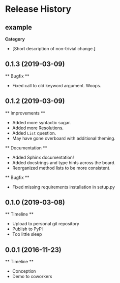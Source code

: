 Release History
===============

example
-------

**Category**

-   \[Short description of non-trivial change.\]


0.1.3 (2019-03-09)
------------------

** Bugfix **

-   Fixed call to old keyword argument. Woops.


0.1.2 (2019-03-09)
------------------

** Improvements **

-   Added more syntactic sugar.
-   Added more Resolutions.
-   Added `List` question.
-   May have gone overboard with additional theming.

** Documentation **

-   Added Sphinx documentation!
-   Added docstrings and type hints across the board.
-   Reorganized method lists to be more consistent.

** Bugfix **

-   Fixed missing requirements installation in setup.py


0.1.0 (2019-03-08)
------------------

** Timeline **

-   Upload to personal git repository
-   Publish to PyPI
-   Too little sleep


0.0.1 (2016-11-23)
------------------

** Timeline **

-   Conception
-   Demo to coworkers

